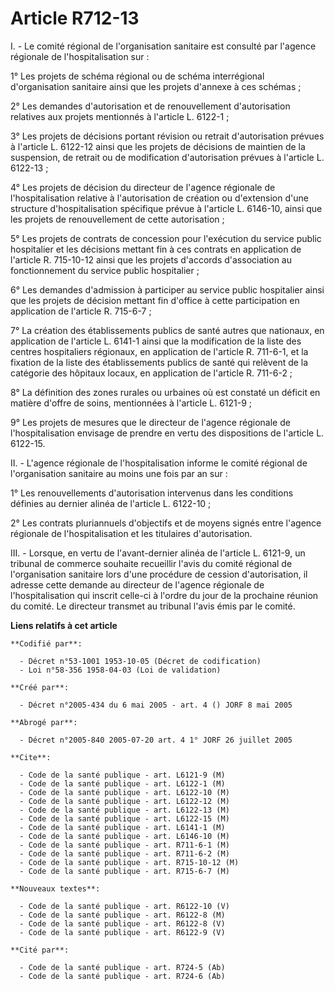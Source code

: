 # Article R712-13

I. - Le comité régional de l'organisation sanitaire est consulté par l'agence régionale de l'hospitalisation sur :

1° Les projets de schéma régional ou de schéma interrégional d'organisation sanitaire ainsi que les projets d'annexe à ces
schémas ;

2° Les demandes d'autorisation et de renouvellement d'autorisation relatives aux projets mentionnés à l'article L. 6122-1 ;

3° Les projets de décisions portant révision ou retrait d'autorisation prévues à l'article L. 6122-12 ainsi que les projets
de décisions de maintien de la suspension, de retrait ou de modification d'autorisation prévues à l'article L. 6122-13 ;

4° Les projets de décision du directeur de l'agence régionale de l'hospitalisation relative à l'autorisation de création ou
d'extension d'une structure d'hospitalisation spécifique prévue à l'article L. 6146-10, ainsi que les projets de
renouvellement de cette autorisation ;

5° Les projets de contrats de concession pour l'exécution du service public hospitalier et les décisions mettant fin à ces
contrats en application de l'article R. 715-10-12 ainsi que les projets d'accords d'association au fonctionnement du service
public hospitalier ;

6° Les demandes d'admission à participer au service public hospitalier ainsi que les projets de décision mettant fin d'office
à cette participation en application de l'article R. 715-6-7 ;

7° La création des établissements publics de santé autres que nationaux, en application de l'article L. 6141-1 ainsi que la
modification de la liste des centres hospitaliers régionaux, en application de l'article R. 711-6-1, et la fixation de la
liste des établissements publics de santé qui relèvent de la catégorie des hôpitaux locaux, en application de l'article R.
711-6-2 ;

8° La définition des zones rurales ou urbaines où est constaté un déficit en matière d'offre de soins, mentionnées à
l'article L. 6121-9 ;

9° Les projets de mesures que le directeur de l'agence régionale de l'hospitalisation envisage de prendre en vertu des
dispositions de l'article L. 6122-15.

II. - L'agence régionale de l'hospitalisation informe le comité régional de l'organisation sanitaire au moins une fois par an
sur :

1° Les renouvellements d'autorisation intervenus dans les conditions définies au dernier alinéa de l'article L. 6122-10 ;

2° Les contrats pluriannuels d'objectifs et de moyens signés entre l'agence régionale de l'hospitalisation et les titulaires
d'autorisation.

III. - Lorsque, en vertu de l'avant-dernier alinéa de l'article L. 6121-9, un tribunal de commerce souhaite recueillir l'avis
du comité régional de l'organisation sanitaire lors d'une procédure de cession d'autorisation, il adresse cette demande au
directeur de l'agence régionale de l'hospitalisation qui inscrit celle-ci à l'ordre du jour de la prochaine réunion du
comité. Le directeur transmet au tribunal l'avis émis par le comité.

**Liens relatifs à cet article**

	**Codifié par**:

	  - Décret n°53-1001 1953-10-05 (Décret de codification)
	  - Loi n°58-356 1958-04-03 (Loi de validation)

	**Créé par**:

	  - Décret n°2005-434 du 6 mai 2005 - art. 4 () JORF 8 mai 2005

	**Abrogé par**:

	  - Décret n°2005-840 2005-07-20 art. 4 1° JORF 26 juillet 2005

	**Cite**:

	  - Code de la santé publique - art. L6121-9 (M)
	  - Code de la santé publique - art. L6122-1 (M)
	  - Code de la santé publique - art. L6122-10 (M)
	  - Code de la santé publique - art. L6122-12 (M)
	  - Code de la santé publique - art. L6122-13 (M)
	  - Code de la santé publique - art. L6122-15 (M)
	  - Code de la santé publique - art. L6141-1 (M)
	  - Code de la santé publique - art. L6146-10 (M)
	  - Code de la santé publique - art. R711-6-1 (M)
	  - Code de la santé publique - art. R711-6-2 (M)
	  - Code de la santé publique - art. R715-10-12 (M)
	  - Code de la santé publique - art. R715-6-7 (M)

	**Nouveaux textes**:

	  - Code de la santé publique - art. R6122-10 (V)
	  - Code de la santé publique - art. R6122-8 (M)
	  - Code de la santé publique - art. R6122-8 (V)
	  - Code de la santé publique - art. R6122-9 (V)

	**Cité par**:

	  - Code de la santé publique - art. R724-5 (Ab)
	  - Code de la santé publique - art. R724-6 (Ab)
